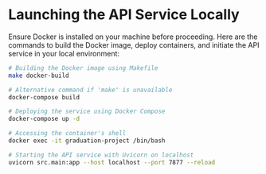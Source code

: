 # Launching the API Service Locally

Ensure Docker is installed on your machine before proceeding. Here are the commands to build the Docker image, deploy containers, and initiate the API service in your local environment:

```bash
# Building the Docker image using Makefile
make docker-build

# Alternative command if 'make' is unavailable
docker-compose build

# Deploying the service using Docker Compose
docker-compose up -d

# Accessing the container's shell
docker exec -it graduation-project /bin/bash

# Starting the API service with Uvicorn on localhost
uvicorn src.main:app --host localhost --port 7877 --reload
```
